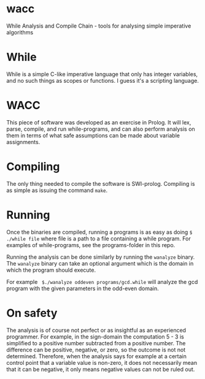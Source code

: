 wacc
====

While Analysis and Compile Chain - tools for analysing simple imperative algorithms

While
=====

While is a simple C-like imperative language that only has integer variables, and no such things as scopes or functions.
I guess it's a scripting language.

WACC
====

This piece of software was developed as an exercise in Prolog.
It will lex, parse, compile, and run while-programs, and can also
perform analysis on them in terms of what safe assumptions can be made about variable assignments.

Compiling
=========

The only thing needed to compile the software is SWI-prolog.
Compiling is as simple as issuing the command ```make```.

Running
=======

Once the binaries are compiled, running a programs is as easy as doing ``` $ ./while file ``` 
where file is a path to a file containing a while program.
For examples of while-programs, see the programs-folder in this repo.

Running the analysis can be done similarly by running the ```wanalyze``` binary.
The ```wanalyze``` binary can take an optional argument which is the domain in which the program should execute.

For example ``` $./wanalyze oddeven programs/gcd.while```
will analyze the gcd program with the given parameters in the odd-even domain.

On safety
=========

The analysis is of course not perfect or as insightful as an experienced programmer.
For example, in the sign-domain the computation 5 - 3 is simplified to a positive number subtracted from a positive number.
The difference can be positive, negative, or zero, so the outcome is not not determined.
Therefore, when the analysis says for example at a certain control point that a variable value is non-zero,
it does not necessarily mean that it can be negative, it only means negative values can not be ruled out.
